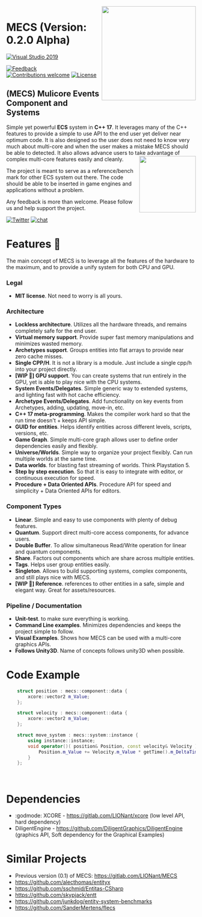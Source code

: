 <img src="https://i.imgur.com/NwahbNn.jpg" align="right" width="250px" />

# MECS (Version: 0.2.0 Alpha)
<!---
[      ![pipeline status](https://gitlab.com/LIONant/properties/badges/master/pipeline.svg)](https://gitlab.com/LIONant/properties/commits/master)
[            ![Docs](https://img.shields.io/badge/docs-ready-brightgreen.svg)](https://gitlab.com/LIONant/properties/blob/master/docs/Documentation.md)
<br>
[          ![Clang C++17](https://img.shields.io/badge/clang%20C%2B%2B17-compatible-brightgreen.svg)]()
[            ![GCC C++17](https://img.shields.io/badge/gcc%20C%2B%2B17-compatible-brightgreen.svg)]()
--->
[   ![Visual Studio 2019](https://img.shields.io/badge/Visual%20Studio%202019-compatible-brightgreen.svg)]()
<!---
<br>
[            ![Platforms](https://img.shields.io/badge/Platforms-All%20Supported-blue.svg)]()
<br>
--->
[             ![Feedback](https://img.shields.io/badge/feedback-welcome-brightgreen.svg)](https://gitlab.com/LIONant/properties/issues)
[![Contributions welcome](https://img.shields.io/badge/contributions-welcome-brightgreen.svg)](https://gitlab.com/LIONant/properties)
[              ![License](https://img.shields.io/badge/license-MIT-blue.svg)](https://opensource.org/licenses/MIT)

## (MECS) Mulicore Events Component and Systems
Simple yet powerful **ECS** system in **C++ 17**. It leverages many of the C++ features to provide a simple
to use API to the end user yet deliver near optimum code. It is also designed so the user does not need to know
very much about multi-core and when the user makes a mistake MECS should be able to detected.
It also allows advance users to take advantage of complex multi-core features easily and cleanly. 
<img src="https://i.imgur.com/9a5d2ee.png" align="right" width="150px" />

The project is meant to serve as a reference/bench mark for other ECS system out there.
The code should be able to be inserted in game engines and applications without a problem.

Any feedback is more than welcome. Please follow us and help support the project.

[              ![Twitter](https://img.shields.io/twitter/follow/nickreal03.svg?label=Follow&style=social)](https://twitter.com/nickreal03)
[                 ![chat](https://img.shields.io/discord/552344404258586644.svg?logo=discord)](https://discord.gg/fqaFSRE)

<!---
[<img src="https://i.imgur.com/4g2tHbP.png" width="170px" />](https://www.paypal.com/cgi-bin/webscr?cmd=_s-xclick&hosted_button_id=QPCQL53F8N73J&source=url)

[![Paypal](https://img.shields.io/badge/PayPal-Donate-blue.svg)](https://www.paypal.com/cgi-bin/webscr?cmd=_s-xclick&hosted_button_id=QPCQL53F8N73J)
[        ![SubscriveStar](https://img.shields.io/badge/SubscriveStar-Donate-blue.svg)](https://www.subscribestar.com/LIONant)
[              ![Patreon](https://img.shields.io/badge/Patreon-Donate-blue.svg)](https://www.patreon.com/LIONant)
--->

# Features :eyes:
The main concept of MECS is to leverage all the features of the hardware to the maximum, and to provide a unify system for both CPU and GPU.

### Legal
* **MIT license**. Not need to worry is all yours.

### Architecture
* **Lockless architecture**. Utilizes all the hardware threads, and remains completely safe for the end user.
* **Virtual memory support**. Provide super fast memory manipulations and minimizes wasted memory.
* **Archetypes support**. Groups entities into flat arrays to provide near zero cache misses.
* **Single CPP/H**. It is not a library is a module. Just include a single cpp/h into your project directly.
* **[WIP :construction:] GPU support**. You can create systems that run entirely in the GPU, yet is able to play nice with the CPU systems.
* **System Events/Delegates**. Simple generic way to extended systems, and lighting fast with hot cache efficiency.
* **Archetype Events/Delegates**. Add functionality on key events from Archetypes, adding, updating, move-in, etc.
* **C++ 17 meta-programming**. Makes the compiler work hard so that the run time doesn't + keeps API simple.
* **GUID for entities**. Helps identify entities across different levels, scripts, versions, etc.
* **Game Graph**. Simple multi-core graph allows user to define order dependencies easily and flexibly. 
* **Universe/Worlds**. Simple way to organize your project flexibly. Can run multiple worlds at the same time.
* **Data worlds**. for blasting fast streaming of worlds. Think Playstation 5.
* **Step by step execution**. So that it is easy to integrate with editor, or continuous execution for speed.
* **Procedure + Data Oriented APIs**. Procedure API for speed and simplicity + Data Oriented APIs for editors.

### Component Types
* **Linear**. Simple and easy to use components with plenty of debug features.
* **Quantum**. Support direct multi-core access components, for advance users.
* **Double Buffer**. To allow simultaneous Read/Write operation for linear and quantum components.
* **Share**. Factors out components which are share across multiple entities.
* **Tags**. Helps user group entities easily. 
* **Singleton**. Allows to build supporting systems, complex components, and still plays nice with MECS.
* **[WIP :construction:] Reference**. references to other entities in a safe, simple and elegant way. Great for assets/resources.

### Pipeline / Documentation
* **Unit-test**. to make sure everything is working.
* **Command Line examples**. Minimizes dependencies and keeps the project simple to follow.
* **Visual Examples**. Shows how MECS can be used with a multi-core graphics APIs.
* **Follows Unity3D**. Name of concepts follows unity3D when possible.

# Code Example

```c++
    struct position : mecs::component::data {
        xcore::vector2 m_Value;
    };

    struct velocity : mecs::component::data {
        xcore::vector2 m_Value;
    };

    struct move_system : mecs::system::instance {
        using instance::instance;
        void operator()( position& Position, const velocity& Velocity ) const {
            Position.m_Value += Velocity.m_Value * getTime().m_DeltaTime;
        }
    };
```
<br>

# Dependencies

* :godmode: XCORE - https://gitlab.com/LIONant/xcore (low level API, hard dependency)
* DiligentEngine - https://github.com/DiligentGraphics/DiligentEngine (graphics API, Soft dependency for the Graphical Examples)

# Similar Projects

* Previous version (0.1) of MECS: https://gitlab.com/LIONant/MECS
* https://github.com/alecthomas/entityx
* https://github.com/sschmid/Entitas-CSharp
* https://github.com/skypjack/entt
* https://github.com/junkdog/entity-system-benchmarks
* https://github.com/SanderMertens/flecs

